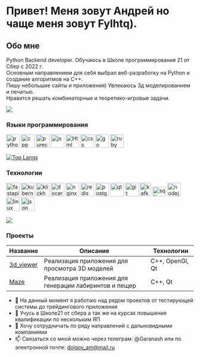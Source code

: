 # Привет! Меня зовут Андрей но чаще меня зовут Fylhtq).

## Обо мне
Python Backend developer. Обучаюсь в Школе программирования 21 от Сбер с 2022 г.  
Основным направлением для себя выбрал веб-разработку на Python и создание алгоритмов на C++.  
Пишу небольшие сайты и приложения) Увлекаюсь 3д моделированием и печатью.  
Нравится решать комбинаторные и теоретико-игровые задачи.

![](https://komarev.com/ghpvc/?username=Garanash)

### Языки программирования

<p align="left">
<img src="https://cdn.jsdelivr.net/gh/devicons/devicon@latest/icons/python/python-original.svg"  width="36" height="36" alt="python" />
<img src="https://cdn.jsdelivr.net/gh/devicons/devicon@latest/icons/cplusplus/cplusplus-original.svg"  width="36" height="36" alt="cpp" />
<img src="https://cdn.jsdelivr.net/gh/devicons/devicon@latest/icons/c/c-original.svg"  width="36" height="36" alt="purec" />
<img src="https://avatars.mds.yandex.net/get-entity_search/5499684/551843440/S600xU_2x"  width="36" height="36" alt="js" />
<img src="https://avatars.mds.yandex.net/get-entity_search/5448661/551822131/S600xU_2x"  width="36" height="36" alt="Html" />
<img src="https://upload.wikimedia.org/wikipedia/commons/thumb/d/d5/CSS3_logo_and_wordmark.svg/1280px-CSS3_logo_and_wordmark.svg.png"  width="36" height="36" alt="css" />
<img src="https://avatars.mds.yandex.net/get-entity_search/5485905/551877133/S114x114FitScale_2x"  width="36" height="36" alt="go" />
<img src="https://avatars.mds.yandex.net/get-entity_search/65262/78049435/S600xU_2x"  width="36" height="36" alt="ruby" />

</p>

[![Top Langs](https://github-readme-stats.vercel.app/api/top-langs/?username=Garanash&layout=compact)](https://github.com/Garanash/github-readme-stats)

### Технологии

<p align="left">
<img src="https://cdn.jsdelivr.net/gh/devicons/devicon@latest/icons/fastapi/fastapi-original.svg"  width="36" height="36" alt="fastapi"/>
<img src="https://avatars.mds.yandex.net/get-entity_search/2331707/505207604/S600xU_2x"  width="36" height="36" alt="kubernetes"/>
<img src="https://avatars.mds.yandex.net/get-entity_search/118194/226365206/S600xU_2x"  width="36" height="36" alt="klickhouse"/>
<img src="https://cdn.jsdelivr.net/gh/devicons/devicon@latest/icons/docker/docker-plain.svg"  width="36" height="36" alt="docer"/>
<img src="https://cdn.jsdelivr.net/gh/devicons/devicon@latest/icons/nginx/nginx-original.svg" width="36" height="36" alt="nginx"/>
<img src="https://cdn.jsdelivr.net/gh/devicons/devicon@latest/icons/redis/redis-original.svg"  width="36" height="36" alt="redis"/>
<img src="https://cdn.jsdelivr.net/gh/devicons/devicon@latest/icons/postgresql/postgresql-plain.svg"  width="36" height="36" alt="postgresesql"/>
<img src="https://cdn.jsdelivr.net/gh/devicons/devicon@latest/icons/qt/qt-original.svg" width="36" height="36" alt="qt"/>
<img src="https://cdn.jsdelivr.net/gh/devicons/devicon@latest/icons/git/git-plain.svg" width="36" height="36" alt="git"/>
<img src="https://avatars.mds.yandex.net/get-entity_search/5499684/551821993/S600xU_2x" width="30" height="36" alt="kafka"/>
<img src="https://avatars.mds.yandex.net/get-entity_search/122335/122531687/S600xU_2x"  width="36" height="26" alt="sqlite" />
<img src="https://avatars.mds.yandex.net/get-entity_search/5579913/551851778/S600xU_2x"  width="36" height="36" alt="nodejs" />
<img src="https://avatars.mds.yandex.net/get-entity_search/65262/99294847/S600xU_2x"  width="36" height="36" alt="linux" />
<img src="https://www.json.org/img/json160.gif"  width="36" height="36" alt="json" />

</p>

![](https://github-profile-summary-cards.vercel.app/api/cards/profile-details?username=Garanash&theme=solarized_dark)

### Проекты

| Название          | Описание                                               | Технологии |
|-------------------|-------------------------------------------------------|-------------|
| [3d_viewer](https://github.com/Garanash/3D_Viewer/tree/main) | Реализация приложения для просмотра 3D моделей | C++, OpenGl, Qt |
| [Maze](https://github.com/Garanash/maze) | Реализация приложения для генерации лабиринтов и пещер| С++, Qt |


- 🔭 На данный момент я работаю над рядом проектов от тестирующей системы до трейдингового приложения  
- 🌱 Учусь в Школе21 от сбера а так же на курсах повышения квалификации по нескольким ЯП
- 👯 Хочу сотрудничать по ряду направлений с дальновидными компаниями
- 📫 Связаться со мной можно через телеграм: @Garanash или по электронной почте: dolgov_am@mail.ru
